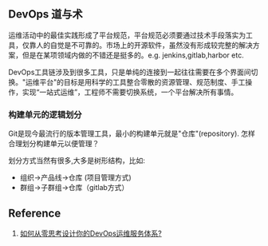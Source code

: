 ## DevOps 道与术


运维活动中的最佳实践形成了平台规范，平台规范必须要通过技术手段落实为工具，仅靠人的自觉是不可靠的。市场上的开源软件，虽然没有形成较完整的解决方案，但是在某项领域内做的不错还是挺多的。e.g. jenkins,gitlab,harbor etc.


DevOps工具链涉及到很多工具，只是单纯的连接到一起往往需要在多个界面间切换。"运维平台"的目标是用科学的工具整合零散的资源管理、规范制度、手工操作，实现“一站式运维”，工程师不需要切换系统，一个平台解决所有事情。

### 构建单元的逻辑划分

Git是现今最流行的版本管理工具，最小的构建单元就是"仓库"(repository). 怎样合理划分构建单元以便管理？

划分方式当然有很多,大多是树形结构，比如:

- 组织->产品线->仓库 (项目管理方式)
- 群组->子群组->仓库（gitlab方式）

## Reference 

1. [如何从零思考设计你的DevOps运维服务体系?](https://www.ytso.com/240624.html)